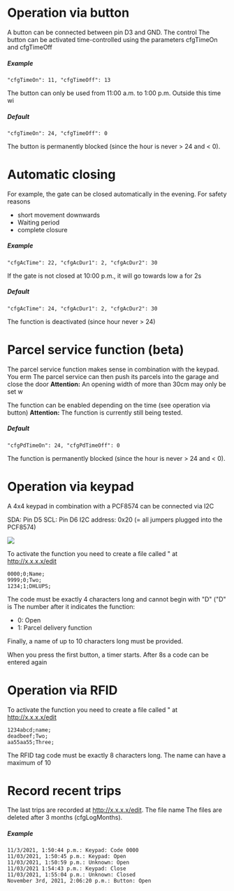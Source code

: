 # Operation via button
A button can be connected between pin D3 and GND. The control
The button can be activated time-controlled using the parameters cfgTimeOn and cfgTimeOff

##### Example
    "cfgTimeOn": 11, "cfgTimeOff": 13
The button can only be used from 11:00 a.m. to 1:00 p.m. Outside this time wi

##### Default
    "cfgTimeOn": 24, "cfgTimeOff": 0
The button is permanently blocked (since the hour is never > 24 and < 0).

# Automatic closing
For example, the gate can be closed automatically in the evening. For safety reasons
- short movement downwards
- Waiting period
- complete closure

##### Example
    "cfgAcTime": 22, "cfgAcDur1": 2, "cfgAcDur2": 30
If the gate is not closed at 10:00 p.m., it will go towards low a for 2s

##### Default
    "cfgAcTime": 24, "cfgAcDur1": 2, "cfgAcDur2": 30
The function is deactivated (since hour never > 24)
  
# Parcel service function (beta)
The parcel service function makes sense in combination with the keypad. You erm
The parcel service can then push its parcels into the garage and close the door
**Attention:** An opening width of more than 30cm may only be set w

The function can be enabled depending on the time (see operation via button)
**Attention:** The function is currently still being tested.

##### Default
    "cfgPdTimeOn": 24, "cfgPdTimeOff": 0
The function is permanently blocked (since the hour is never > 24 and < 0).
  
  
# Operation via keypad
A 4x4 keypad in combination with a PCF8574 can be connected via I2C

SDA: Pin D5
SCL: Pin D6
I2C address: 0x20 (= all jumpers plugged into the PCF8574)
  
<img src="https://i.ibb.co/K2q8grm/KeyPanel.png">
  
To activate the function you need to create a file called " at http://x.x.x.x/edit

    0000;0;Name;
    9999;0;Two;
    1234;1;DHLUPS;

The code must be exactly 4 characters long and cannot begin with "D" ("D" is
The number after it indicates the function:
- 0: Open
- 1: Parcel delivery function

Finally, a name of up to 10 characters long must be provided.

When you press the first button, a timer starts. After 8s a code can be entered again

# Operation via RFID
To activate the function you need to create a file called " at http://x.x.x.x/edit

    1234abcd;name;
    deadbeef;Two;
    aa55aa55;Three;

The RFID tag code must be exactly 8 characters long. The name can have a maximum of 10
  
# Record recent trips
The last trips are recorded at http://x.x.x.x/edit. The file name
The files are deleted after 3 months (cfgLogMonths).

##### Example
    11/3/2021, 1:50:44 p.m.: Keypad: Code 0000
    11/03/2021, 1:50:45 p.m.: Keypad: Open
    11/03/2021, 1:50:59 p.m.: Unknown: Open
    11/03/2021 1:54:43 p.m.: Keypad: Close
    11/03/2021, 1:55:04 p.m.: Unknown: Closed
    November 3rd, 2021, 2:06:20 p.m.: Button: Open
